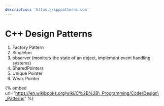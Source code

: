 ```yaml
---
description: 'https://cpppatterns.com'
---
```


# C++ Design Patterns

1. Factory Pattern
2. Singleton
3. observer \(monitors the state of an object, implement event handling systems\) 
4. SharedPointers
5. Unique Pointer
6. Weak Pointer





{% embed url="https://en.wikibooks.org/wiki/C%2B%2B\_Programming/Code/Design\_Patterns" %}



